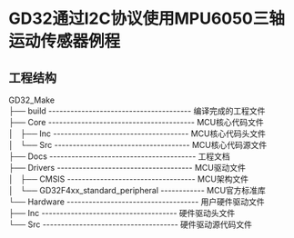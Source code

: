 # GD32通过I2C协议使用MPU6050三轴运动传感器例程

## 工程结构
GD32_Make \
├── build --------------------------------------- 编译完成的工程文件 \
├── Core ---------------------------------------- MCU核心代码文件 \
│   ├── Inc ------------------------------------- MCU核心代码头文件 \
│   └── Src ------------------------------------- MCU核心代码源文件 \
├── Docs ---------------------------------------- 工程文档 \
├── Drivers ------------------------------------- MCU驱动文件 \
│   ├── CMSIS ----------------------------------- MCU架构文件 \
│   └── GD32F4xx_standard_peripheral ------------ MCU官方标准库 \
└── Hardware ------------------------------------ 用户硬件驱动文件\
    ├── Inc ------------------------------------- 硬件驱动头文件 \
    └── Src ------------------------------------- 硬件驱动源代码文件
